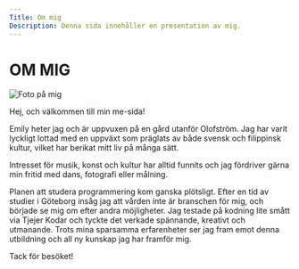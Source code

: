 ```yaml
---
Title: Om mig
Description: Denna sida innehåller en presentation av mig.
---
```


OM MIG
==========================

![Foto på mig](image/me.jpeg)

Hej, och välkommen till min me-sida!

Emily heter jag och är uppvuxen på en gård utanför Olofström. Jag har varit lyckligt lottad med en uppväxt som präglats av både svensk och filippinsk kultur, vilket har berikat mitt liv på många sätt.

Intresset för musik, konst och kultur har alltid funnits och jag fördriver gärna min fritid med dans, fotografi eller målning.

Planen att studera programmering kom ganska plötsligt. Efter en tid av studier i Göteborg insåg jag att vården inte är branschen för mig, och började se mig om efter andra möjligheter. Jag testade på kodning lite smått via Tjejer Kodar och tyckte det verkade spännande, kreativt och utmanande. Trots mina sparsamma erfarenheter ser jag fram emot denna utbildning och all ny kunskap jag har framför mig.

Tack för besöket!
